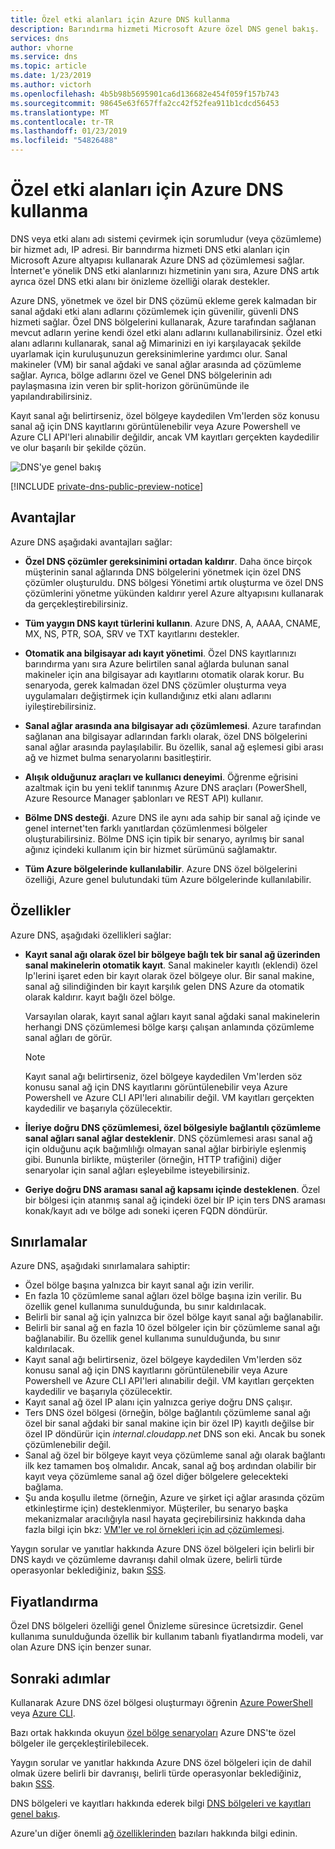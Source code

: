 ```yaml
---
title: Özel etki alanları için Azure DNS kullanma
description: Barındırma hizmeti Microsoft Azure özel DNS genel bakış.
services: dns
author: vhorne
ms.service: dns
ms.topic: article
ms.date: 1/23/2019
ms.author: victorh
ms.openlocfilehash: 4b5b98b5695901ca6d136682e454f059f157b743
ms.sourcegitcommit: 98645e63f657ffa2cc42f52fea911b1cdcd56453
ms.translationtype: MT
ms.contentlocale: tr-TR
ms.lasthandoff: 01/23/2019
ms.locfileid: "54826488"
---
```

# <a name="use-azure-dns-for-private-domains"></a>Özel etki alanları için Azure DNS kullanma

DNS veya etki alanı adı sistemi çevirmek için sorumludur (veya çözümleme) bir hizmet adı, IP adresi. Bir barındırma hizmeti DNS etki alanları için Microsoft Azure altyapısı kullanarak Azure DNS ad çözümlemesi sağlar. İnternet'e yönelik DNS etki alanlarınızı hizmetinin yanı sıra, Azure DNS artık ayrıca özel DNS etki alanı bir önizleme özelliği olarak destekler.

Azure DNS, yönetmek ve özel bir DNS çözümü ekleme gerek kalmadan bir sanal ağdaki etki alanı adlarını çözümlemek için güvenilir, güvenli DNS hizmeti sağlar. Özel DNS bölgelerini kullanarak, Azure tarafından sağlanan mevcut adların yerine kendi özel etki alanı adlarını kullanabilirsiniz. Özel etki alanı adlarını kullanarak, sanal ağ Mimarinizi en iyi karşılayacak şekilde uyarlamak için kuruluşunuzun gereksinimlerine yardımcı olur. Sanal makineler (VM) bir sanal ağdaki ve sanal ağlar arasında ad çözümleme sağlar. Ayrıca, bölge adlarını özel ve Genel DNS bölgelerinin adı paylaşmasına izin veren bir split-horizon görünümünde ile yapılandırabilirsiniz.

Kayıt sanal ağı belirtirseniz, özel bölgeye kaydedilen Vm'lerden söz konusu sanal ağ için DNS kayıtlarını görüntülenebilir veya Azure Powershell ve Azure CLI API'leri alınabilir değildir, ancak VM kayıtları gerçekten kaydedilir ve olur başarılı bir şekilde çözün.

![DNS'ye genel bakış](./media/private-dns-overview/scenario.png)

[!INCLUDE [private-dns-public-preview-notice](../../includes/private-dns-public-preview-notice.md)]

## <a name="benefits"></a>Avantajlar

Azure DNS aşağıdaki avantajları sağlar:

* **Özel DNS çözümler gereksinimini ortadan kaldırır**. Daha önce birçok müşterinin sanal ağlarında DNS bölgelerini yönetmek için özel DNS çözümler oluşturuldu. DNS bölgesi Yönetimi artık oluşturma ve özel DNS çözümlerini yönetme yükünden kaldırır yerel Azure altyapısını kullanarak da gerçekleştirebilirsiniz.

* **Tüm yaygın DNS kayıt türlerini kullanın**. Azure DNS, A, AAAA, CNAME, MX, NS, PTR, SOA, SRV ve TXT kayıtlarını destekler.

* **Otomatik ana bilgisayar adı kayıt yönetimi**. Özel DNS kayıtlarınızı barındırma yanı sıra Azure belirtilen sanal ağlarda bulunan sanal makineler için ana bilgisayar adı kayıtlarını otomatik olarak korur. Bu senaryoda, gerek kalmadan özel DNS çözümler oluşturma veya uygulamaları değiştirmek için kullandığınız etki alanı adlarını iyileştirebilirsiniz.

* **Sanal ağlar arasında ana bilgisayar adı çözümlemesi**. Azure tarafından sağlanan ana bilgisayar adlarından farklı olarak, özel DNS bölgelerini sanal ağlar arasında paylaşılabilir. Bu özellik, sanal ağ eşlemesi gibi arası ağ ve hizmet bulma senaryolarını basitleştirir.

* **Alışık olduğunuz araçları ve kullanıcı deneyimi**. Öğrenme eğrisini azaltmak için bu yeni teklif tanınmış Azure DNS araçları (PowerShell, Azure Resource Manager şablonları ve REST API) kullanır.

* **Bölme DNS desteği**. Azure DNS ile aynı ada sahip bir sanal ağ içinde ve genel internet'ten farklı yanıtlardan çözümlenmesi bölgeler oluşturabilirsiniz. Bölme DNS için tipik bir senaryo, ayrılmış bir sanal ağınız içindeki kullanım için bir hizmet sürümünü sağlamaktır.

* **Tüm Azure bölgelerinde kullanılabilir**. Azure DNS özel bölgelerini özelliği, Azure genel bulutundaki tüm Azure bölgelerinde kullanılabilir.

## <a name="capabilities"></a>Özellikler

Azure DNS, aşağıdaki özellikleri sağlar:

* **Kayıt sanal ağı olarak özel bir bölgeye bağlı tek bir sanal ağ üzerinden sanal makinelerin otomatik kayıt**. Sanal makineler kayıtlı (eklendi) özel Ip'lerini işaret eden bir kayıt olarak özel bölgeye olur. Bir sanal makine, sanal ağ silindiğinden bir kayıt karşılık gelen DNS Azure da otomatik olarak kaldırır. kayıt bağlı özel bölge. 

  Varsayılan olarak, kayıt sanal ağları kayıt sanal ağdaki sanal makinelerin herhangi DNS çözümlemesi bölge karşı çalışan anlamında çözümleme sanal ağları de görür.

  > [!NOTE]
  > Kayıt sanal ağı belirtirseniz, özel bölgeye kaydedilen Vm'lerden söz konusu sanal ağ için DNS kayıtlarını görüntülenebilir veya Azure Powershell ve Azure CLI API'leri alınabilir değil. VM kayıtları gerçekten kaydedilir ve başarıyla çözülecektir.

* **İleriye doğru DNS çözümlemesi, özel bölgesiyle bağlantılı çözümleme sanal ağları sanal ağlar desteklenir**. DNS çözümlemesi arası sanal ağ için olduğunu açık bağımlılığı olmayan sanal ağlar birbiriyle eşlenmiş gibi. Bununla birlikte, müşteriler (örneğin, HTTP trafiğini) diğer senaryolar için sanal ağları eşleyebilme isteyebilirsiniz.

* **Geriye doğru DNS araması sanal ağ kapsamı içinde desteklenen**. Özel bir bölgesi için atanmış sanal ağ içindeki özel bir IP için ters DNS araması konak/kayıt adı ve bölge adı soneki içeren FQDN döndürür.

## <a name="limitations"></a>Sınırlamalar

Azure DNS, aşağıdaki sınırlamalara sahiptir:

* Özel bölge başına yalnızca bir kayıt sanal ağı izin verilir.
* En fazla 10 çözümleme sanal ağları özel bölge başına izin verilir. Bu özellik genel kullanıma sunulduğunda, bu sınır kaldırılacak.
* Belirli bir sanal ağ için yalnızca bir özel bölge kayıt sanal ağı bağlanabilir.
* Belirli bir sanal ağ en fazla 10 özel bölgeler için bir çözümleme sanal ağı bağlanabilir. Bu özellik genel kullanıma sunulduğunda, bu sınır kaldırılacak.
* Kayıt sanal ağı belirtirseniz, özel bölgeye kaydedilen Vm'lerden söz konusu sanal ağ için DNS kayıtlarını görüntülenebilir veya Azure Powershell ve Azure CLI API'leri alınabilir değil. VM kayıtları gerçekten kaydedilir ve başarıyla çözülecektir.
* Kayıt sanal ağ özel IP alanı için yalnızca geriye doğru DNS çalışır.
* Ters DNS özel bölgesi (örneğin, bölge bağlantılı çözümleme sanal ağı özel bir sanal ağdaki bir sanal makine için bir özel IP) kayıtlı değilse bir özel IP döndürür için *internal.cloudapp.net* DNS son eki. Ancak bu sonek çözümlenebilir değil.
* Sanal ağ özel bir bölgeye kayıt veya çözümleme sanal ağı olarak bağlantı ilk kez tamamen boş olmalıdır. Ancak, sanal ağ boş ardından olabilir bir kayıt veya çözümleme sanal ağ özel diğer bölgelere gelecekteki bağlama.
* Şu anda koşullu iletme (örneğin, Azure ve şirket içi ağlar arasında çözüm etkinleştirme için) desteklenmiyor. Müşteriler, bu senaryo başka mekanizmalar aracılığıyla nasıl hayata geçirebilirsiniz hakkında daha fazla bilgi için bkz: [VM'ler ve rol örnekleri için ad çözümlemesi](../virtual-network/virtual-networks-name-resolution-for-vms-and-role-instances.md).

Yaygın sorular ve yanıtlar hakkında Azure DNS özel bölgeleri için belirli bir DNS kaydı ve çözümleme davranışı dahil olmak üzere, belirli türde operasyonlar beklediğiniz, bakın [SSS](./dns-faq.md#private-dns).  

## <a name="pricing"></a>Fiyatlandırma

Özel DNS bölgeleri özelliği genel Önizleme süresince ücretsizdir. Genel kullanıma sunulduğunda özellik bir kullanım tabanlı fiyatlandırma modeli, var olan Azure DNS için benzer sunar. 

## <a name="next-steps"></a>Sonraki adımlar

Kullanarak Azure DNS özel bölgesi oluşturmayı öğrenin [Azure PowerShell](./private-dns-getstarted-powershell.md) veya [Azure CLI](./private-dns-getstarted-cli.md).

Bazı ortak hakkında okuyun [özel bölge senaryoları](./private-dns-scenarios.md) Azure DNS'te özel bölgeler ile gerçekleştirilebilecek.

Yaygın sorular ve yanıtlar hakkında Azure DNS özel bölgeleri için de dahil olmak üzere belirli bir davranışı, belirli türde operasyonlar beklediğiniz, bakın [SSS](./dns-faq.md#private-dns). 

DNS bölgeleri ve kayıtları hakkında ederek bilgi [DNS bölgeleri ve kayıtları genel bakış](dns-zones-records.md).

Azure'un diğer önemli [ağ özelliklerinden](../networking/networking-overview.md) bazıları hakkında bilgi edinin.
